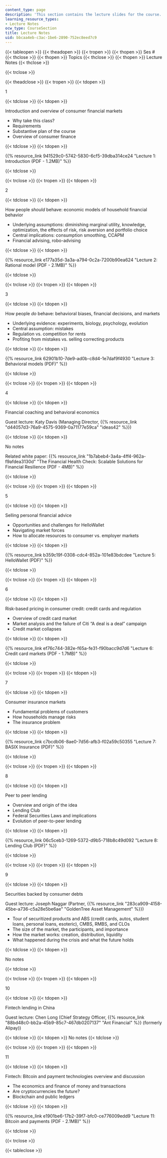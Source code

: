 ```yaml
---
content_type: page
description: 'This section contains the lecture slides for the course. '
learning_resource_types:
- Lecture Notes
ocw_type: CourseSection
title: Lecture Notes
uid: bbcaa4eb-c3ac-1be6-2890-752ec8eed7c9
---
```


{{< tableopen >}}
{{< theadopen >}}
{{< tropen >}}
{{< thopen >}}
Ses #
{{< thclose >}}
{{< thopen >}}
Topics
{{< thclose >}}
{{< thopen >}}
Lecture Notes
{{< thclose >}}

{{< trclose >}}

{{< theadclose >}}
{{< tropen >}}
{{< tdopen >}}


1


{{< tdclose >}}
{{< tdopen >}}


Introduction and overview of consumer financial markets

*   Why take this class?
*   Requirements
*   Substantive plan of the course
*   Overview of consumer finance


{{< tdclose >}}
{{< tdopen >}}


{{% resource_link 941529c0-5742-5830-6cf5-39dba314ce24 "Lecture 1: Introduction (PDF - 1.2MB)" %}}


{{< tdclose >}}

{{< trclose >}}
{{< tropen >}}
{{< tdopen >}}


2


{{< tdclose >}}
{{< tdopen >}}


How people _should_ behave: economic models of household financial behavior

*   Underlying assumptions: diminishing marginal utility, knowledge, optimization, the effects of risk, risk aversion and portfolio choice
*   Central implications: consumption smoothing, CCAPM
*   Financial advising, robo-advising


{{< tdclose >}}
{{< tdopen >}}


{{% resource_link e177a35d-3a3a-a794-0c2a-7200b90ea624 "Lecture 2: Rational model (PDF - 2.1MB)" %}}


{{< tdclose >}}

{{< trclose >}}
{{< tropen >}}
{{< tdopen >}}


3


{{< tdclose >}}
{{< tdopen >}}


How people _do_ behave: behavioral biases, financial decisions, and markets

*   Underlying evidence: experiments, biology, psychology, evolution
*   Central assumption: mistakes
*   Regulation vs. competition for rents
*   Profiting from mistakes vs. selling correcting products


{{< tdclose >}}
{{< tdopen >}}


{{% resource_link 62901b10-7de9-ad0b-c8d4-1e7daf9f4930 "Lecture 3: Behavioral models (PDF)" %}}


{{< tdclose >}}

{{< trclose >}}
{{< tropen >}}
{{< tdopen >}}


4


{{< tdclose >}}
{{< tdopen >}}


Financial coaching and behavioral economics

Guest lecture: Katy Davis (Managing Director, {{% resource_link "d44057d3-76a9-4575-9369-0a71177e59ca" "ideas42" %}})


{{< tdclose >}}
{{< tdopen >}}


No notes

Related white paper: {{% resource_link "1b7abeb4-3a4a-4ff4-962a-f9afdea3130d" "The Financial Health Check: Scalable Solutions for Financial Resilience (PDF - 4MB)" %}}


{{< tdclose >}}

{{< trclose >}}
{{< tropen >}}
{{< tdopen >}}


5


{{< tdclose >}}
{{< tdopen >}}


Selling personal financial advice

*   Opportunities and challenges for HelloWallet
*   Navigating market forces
*   How to allocate resources to consumer vs. employer markets


{{< tdclose >}}
{{< tdopen >}}


{{% resource_link b359c19f-0308-cdc4-852a-101e83bdcdee "Lecture 5: HelloWallet (PDF)" %}}


{{< tdclose >}}

{{< trclose >}}
{{< tropen >}}
{{< tdopen >}}


6


{{< tdclose >}}
{{< tdopen >}}


Risk-based pricing in consumer credit: credit cards and regulation

*   Overview of credit card market
*   Market analysis and the failure of Citi “A deal is a deal” campaign
*   Credit market collapses


{{< tdclose >}}
{{< tdopen >}}


{{% resource_link ef76c744-382e-f65a-fe31-f90bacc9d7d6 "Lecture 6: Credit card markets (PDF - 1.7MB)" %}} 


{{< tdclose >}}

{{< trclose >}}
{{< tropen >}}
{{< tdopen >}}


7


{{< tdclose >}}
{{< tdopen >}}


Consumer insurance markets

*   Fundamental problems of customers
*   How households manage risks
*   The insurance problem


{{< tdclose >}}
{{< tdopen >}}


{{% resource_link c7bcdb06-8ae0-7d56-afb3-f02a59c50355 "Lecture 7: BASIX Insurance (PDF)" %}} 


{{< tdclose >}}

{{< trclose >}}
{{< tropen >}}
{{< tdopen >}}


8


{{< tdclose >}}
{{< tdopen >}}


Peer to peer lending

*   Overview and origin of the idea
*   Lending Club
*   Federal Securities Laws and implications
*   Evolution of peer-to-peer lending


{{< tdclose >}}
{{< tdopen >}}


{{% resource_link 06c5ceb3-1269-5372-d9b5-718b8c49d092 "Lecture 8: Lending Club (PDF)" %}} 


{{< tdclose >}}

{{< trclose >}}
{{< tropen >}}
{{< tdopen >}}


9


{{< tdclose >}}
{{< tdopen >}}


Securities backed by consumer debts

Guest lecture: Joseph Naggar (Partner, {{% resource_link "283ca909-4158-45be-a736-c5a28e5be6ae" "GoldenTree Asset Management" %}})

*   Tour of securitized products and ABS (credit cards, autos, student loans, personal loans, esoteric), CMBS, RMBS, and CLOs
*   The size of the market, the participants, and importance
*   How the market works: creation, distribution, liquidity
*   What happened during the crisis and what the future holds


{{< tdclose >}}
{{< tdopen >}}


No notes


{{< tdclose >}}

{{< trclose >}}
{{< tropen >}}
{{< tdopen >}}


10


{{< tdclose >}}
{{< tdopen >}}


Fintech lending in China

Guest lecture: Chen Long (Chief Strategy Officer, {{% resource_link "88bd48c0-bb2a-45b9-85c7-467db0207137" "Ant Financial" %}} (formerly Alipay))


{{< tdclose >}}
{{< tdopen >}}
No notes
{{< tdclose >}}

{{< trclose >}}
{{< tropen >}}
{{< tdopen >}}


11


{{< tdclose >}}
{{< tdopen >}}


Fintech: Bitcoin and payment technologies overview and discussion

*   The economics and finance of money and transactions
*   Are cryptocurrencies the future?
*   Blockchain and public ledgers


{{< tdclose >}}
{{< tdopen >}}


{{% resource_link e1901be6-17b2-39f7-bfc0-ce776009edd9 "Lecture 11: Bitcoin and payments (PDF - 2.1MB)" %}}


{{< tdclose >}}

{{< trclose >}}

{{< tableclose >}}